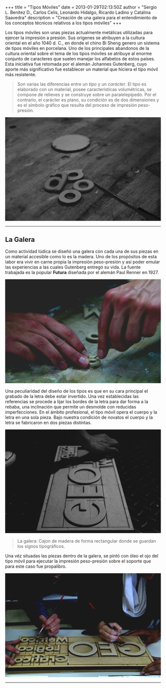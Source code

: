 +++
title = "Tipos Móviles"
date = 2013-01-29T02:13:50Z
author = "Sergio L. Benítez D., Carlos Celis, Leonardo Hidalgo, Ricardo Ladino y Catalina Saavedra"
description = "Creación de una galera para el entendimiento de los conceptos técnicos relativos a los tipos móviles"
+++

Los tipos móviles son unas piezas actualmente metálicas utilizadas para ejercer la impresión a presión. Sus orígenes se atribuyen a la cultura oriental en el año 1040 d. C., en donde el chino Bi Sheng genero un sistema de tipos móviles en porcelana. Uno de los principales abandonos de la cultura oriental sobre el tema de los tipos móviles se atribuye al enorme conjunto de caracteres que suelen manejar los alfabetos de estos países. Esta iniciativa fue retomada por el alemán Johannes Gutenberg, cuyo aporte más significativo fue establecer un material que hiciera el tipo móvil más resistente.

> Son varias las diferencias entre un _tipo_ y un _carácter_. El tipo es elaborado con un material, posee características volumétricas, se compone de relieves y se construye sobre un paralelepípedo. Por el contrario, el carácter es plano, su condición es de dos dimensiones y es el símbolo gráfico que resulta del proceso de impresión peso-presión.

![Type Ref](../images/jpg/types_01.jpg)

* * *

## La Galera

Como actividad lúdica se diseñó una galera con cada una de sus piezas en un material accesible como lo es la madera. Uno de los propósitos de esta labor era vivir en carne propia la impresión peso-presión y así poder emular las experiencias a las cuales Gutenberg entregó su vida. La fuente trabajada es la popular  __Futura__ diseñada por el alemán Paul Renner en 1927.

![Type Work](../images/jpg/types_02.jpg)

Una peculiaridad del diseño de los tipos es que en su cara principal el grabado de la letra debe estar invertido. Una vez establecidas las referencias se procede a lijar los bordes de la letra para dar forma a la rebaba, una inclinación que permite un desmolde con reducidas imperfecciones. En el ámbito profesional, el tipo móvil opera el cuerpo y la letra en una sola pieza. Bajo nuestra condición de novatos el cuerpo y la letra se fabricaron en dos piezas distintas.

![Type Galley](../images/jpg/types_03.jpg)

> La galera: Cajon de madera de forma rectangular donde se guardan los signos tipográficos.

Una véz situadas las piezas dentro de la galera, se pintó con óleo el ojo del tipo móvil para ejecutar la impresión peso-presión sobre el soporte que para este caso fue propalibro.

![Type Paint](../images/jpg/types_04.jpg)

* * *
